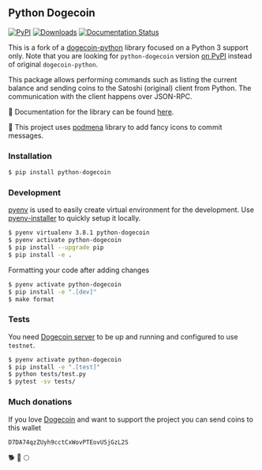 ## Python Dogecoin

[![PyPI](https://img.shields.io/pypi/v/python-dogecoin)](https://pypi.org/project/python-dogecoin)
[![Downloads](https://pepy.tech/badge/python-dogecoin)](https://pepy.tech/project/python-dogecoin)
[![Documentation Status](https://readthedocs.org/projects/python-dogecoin/badge/?version=latest)](https://python-dogecoin.readthedocs.io/en/latest/?badge=latest)


This is a fork of a [dogecoin-python](https://github.com/jcsaaddupuy/dogecoin-python) library focused on a Python 3 support only. Note that you are looking for `python-dogecoin` version [on PyPI](https://pypi.org/project/python-dogecoin/) instead of original `dogecoin-python`.

This package allows performing commands such as listing the current balance and sending coins to the Satoshi (original) client from Python. The communication with the client happens over JSON-RPC.

:book: Documentation for the library can be found [here](https://python-dogecoin.readthedocs.io/en/latest/).

:lemon: This project uses [podmena](https://github.com/bmwant/podmena) library to add fancy icons to commit messages.

### Installation

```bash
$ pip install python-dogecoin
```

### Development

[pyenv](https://github.com/pyenv/pyenv) is used to easily create virtual environment for the development. Use [pyenv-installer](https://github.com/pyenv/pyenv-installer) to quickly setup it locally.

```bash
$ pyenv virtualenv 3.8.1 python-dogecoin
$ pyenv activate python-dogecoin
$ pip install --upgrade pip
$ pip install -e .
```

Formatting your code after adding changes

```bash
$ pyenv activate python-dogecoin
$ pip install -e ".[dev]"
$ make format
```

### Tests

You need [Dogecoin server](https://github.com/dogecoin/dogecoin) to be up and running and configured to use `testnet`.

```bash
$ pyenv activate python-dogecoin
$ pip install -e ".[test]"
$ python tests/test.py
$ pytest -sv tests/
```

### Much donations

If you love [Dogecoin](https://dogecoin.com/) and want to support the project you can send coins to this wallet

`D7DA74qzZUyh9cctCxWovPTEovUSjGzL2S`

:dog2: :rocket: :full_moon:
